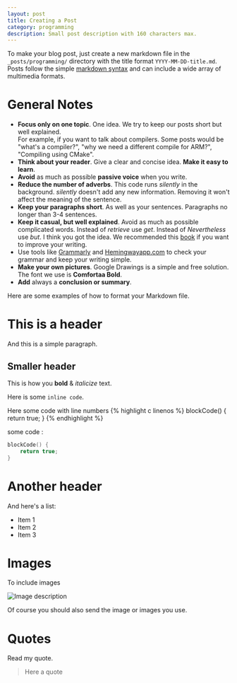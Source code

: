 ```yaml
---
layout: post
title: Creating a Post
category: programming
description: Small post description with 160 characters max. 
---
```


To make your blog post, just create a new markdown file in the `_posts/programming/` directory with the title format `YYYY-MM-DD-title.md`. Posts follow the simple [markdown syntax](https://github.com/adam-p/markdown-here/wiki/Markdown-Cheatsheet) and can include a wide array of multimedia formats.

# General Notes

- **Focus only on one topic**. One idea. We try to keep our posts short but well explained.  
    For example, if you want to talk about compilers. Some posts would be "what's a compiler?", "why we need a different compile for ARM?", "Compiling using CMake". 
- **Think about your reader**. Give a clear and concise idea. **Make it easy to learn**. 
- **Avoid** as much as possible **passive voice** when you write.
- **Reduce the number of adverbs**. This code runs _silently_ in the background.  _silently_ doesn't add any new information. Removing it won't affect the meaning of the sentence. 
- **Keep your paragraphs short**. As well as your sentences. Paragraphs no longer than 3-4 sentences.  
- **Keep it casual, but well explained**. Avoid as much as possible complicated words. Instead of _retrieve_ use _get_. Instead of _Nevertheless_ use _but_. I think you got the idea. We recommended this [book](https://amzn.to/2XtlRoX) if you want to improve your writing. 
- Use tools like [Grammarly](https://www.grammarly.com/) and [Hemingwayapp.com](http://www.hemingwayapp.com/) to check your grammar and keep your writing simple.
- **Make your own pictures**. Google Drawings is a simple and free solution. The font we use is **Comfortaa Bold**.
- **Add** always a **conclusion or summary**. 

Here are some examples of how to format your Markdown file.

# This is a header

And this is a simple paragraph.

## Smaller header

This is how you **bold** & *italicize* text.

Here is some `inline code`.

Here some code with line numbers
{% highlight c linenos %}
blockCode() {
	return true;
}
{% endhighlight %}

some code :
```c
blockCode() {
	return true;
}
```

# Another header

And here's a list:

* Item 1
* Item 2
* Item 3

# Images 

To include images 

![Image description](/images/post/<image-name>.png)

Of course you should also send the image or images you use. 

# Quotes

Read my quote. 

> Here a quote 
